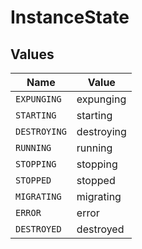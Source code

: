 # InstanceState


## Values

| Name         | Value        |
| ------------ | ------------ |
| `EXPUNGING`  | expunging    |
| `STARTING`   | starting     |
| `DESTROYING` | destroying   |
| `RUNNING`    | running      |
| `STOPPING`   | stopping     |
| `STOPPED`    | stopped      |
| `MIGRATING`  | migrating    |
| `ERROR`      | error        |
| `DESTROYED`  | destroyed    |